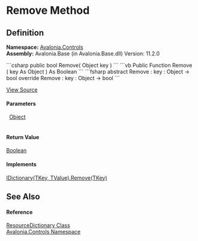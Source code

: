 # Remove Method




## Definition
**Namespace:** <a href="N_Avalonia_Controls">Avalonia.Controls</a>  
**Assembly:** Avalonia.Base (in Avalonia.Base.dll) Version: 11.2.0

<Tabs groupId="api-code-preview">
<TabItem value="csharp" label="C#">
```csharp
public bool Remove(
	Object key
)
```
</TabItem>
<TabItem value="vb" label="VB">
```vb
Public Function Remove ( 
	key As Object
) As Boolean
```
</TabItem>
<TabItem value="fsharp" label="F#">
```fsharp
abstract Remove : 
        key : Object -> bool 
override Remove : 
        key : Object -> bool 
```
</TabItem>
</Tabs>



<a href="https://github.com/AvaloniaUI/Avalonia/tree/master/src/Avalonia.Base/Controls/ResourceDictionary.cs#L166" title="View the source code">View Source</a>



#### Parameters
<dl><dt>  <a href="https://learn.microsoft.com/dotnet/api/system.object" target="_blank" rel="noopener noreferrer">Object</a></dt><dd> </dd></dl>

#### Return Value
<a href="https://learn.microsoft.com/dotnet/api/system.boolean" target="_blank" rel="noopener noreferrer">Boolean</a>

#### Implements
<a href="https://learn.microsoft.com/dotnet/api/system.collections.generic.idictionary-2.remove#system-collections-generic-idictionary-2-remove(-0)" target="_blank" rel="noopener noreferrer">IDictionary(TKey, TValue).Remove(TKey)</a>  


## See Also


#### Reference
<a href="T_Avalonia_Controls_ResourceDictionary">ResourceDictionary Class</a>  
<a href="N_Avalonia_Controls">Avalonia.Controls Namespace</a>  

